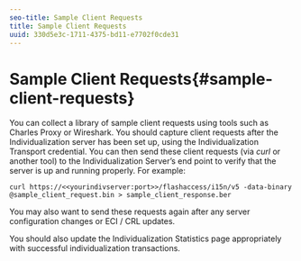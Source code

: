 ```yaml
---
seo-title: Sample Client Requests
title: Sample Client Requests
uuid: 330d5e3c-1711-4375-bd11-e7702f0cde31
---
```


# Sample Client Requests{#sample-client-requests}

You can collect a library of sample client requests using tools such as Charles Proxy or Wireshark. You should capture client requests after the Individualization server has been set up, using the Individualization Transport credential. You can then send these client requests (via *curl* or another tool) to the Individualization Server’s end point to verify that the server is up and running properly. For example: 

```
curl https://<<yourindivserver:port>>/flashaccess/i15n/v5 -­data-binary  
@sample_client_request.bin > sample_client_response.ber
```

You may also want to send these requests again after any server configuration changes or ECI / CRL updates.

You should also update the Individualization Statistics page appropriately with successful individualization transactions. 
